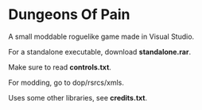 # Dungeons Of Pain

A small moddable roguelike game made in Visual Studio.

For a standalone executable, download **standalone.rar**.

Make sure to read **controls.txt**.

For modding, go to dop/rsrcs/xmls.

Uses some other libraries, see **credits.txt**.
